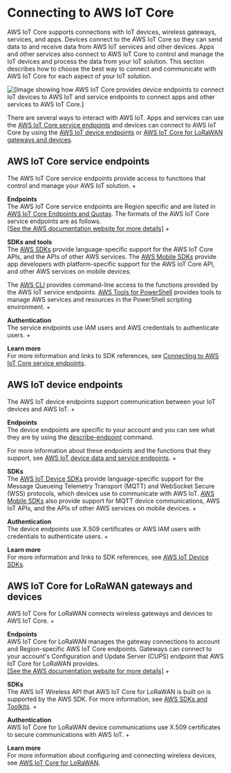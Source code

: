 # Connecting to AWS IoT Core<a name="connect-to-iot"></a>

 AWS IoT Core supports connections with IoT devices, wireless gateways, services, and apps\. Devices connect to the AWS IoT Core so they can send data to and receive data from AWS IoT services and other devices\. Apps and other services also connect to AWS IoT Core to control and manage the IoT devices and process the data from your IoT solution\. This section describes how to choose the best way to connect and communicate with AWS IoT Core for each aspect of your IoT solution\.

![\[Image showing how AWS IoT Core provides device endpoints to connect IoT devices to AWS IoT and service endpoints to connect apps and other services to AWS IoT Core.\]](http://docs.aws.amazon.com/iot/latest/developerguide/images/iot-endpoints.png)

There are several ways to interact with AWS IoT\. Apps and services can use the [AWS IoT Core service endpoints](#iot-service-endpoint-intro) and devices can connect to AWS IoT Core by using the [AWS IoT device endpoints](#iot-device-endpoint-intro) or [AWS IoT Core for LoRaWAN gateways and devices](#iot-lorawan-endpoint-intro)\.

## AWS IoT Core service endpoints<a name="iot-service-endpoint-intro"></a>

The AWS IoT Core service endpoints provide access to functions that control and manage your AWS IoT solution\.
+ 

**Endpoints**  
The AWS IoT Core service endpoints are Region specific and are listed in [AWS IoT Core Endpoints and Quotas](https://docs.aws.amazon.com/general/latest/gr/iot-core.html)\. The formats of the AWS IoT Core service endpoints are as follows\.    
[\[See the AWS documentation website for more details\]](http://docs.aws.amazon.com/iot/latest/developerguide/connect-to-iot.html)
+ 

**SDKs and tools**  
The [AWS SDKs](https://aws.amazon.com/tools/#SDKs) provide language\-specific support for the AWS IoT Core APIs, and the APIs of other AWS services\. The [AWS Mobile SDKs](https://aws.amazon.com/tools/#Mobile_SDKs) provide app developers with platform\-specific support for the AWS IoT Core API, and other AWS services on mobile devices\. 

  The [AWS CLI](https://aws.amazon.com/cli/) provides command\-line access to the functions provided by the AWS IoT service endpoints\. [AWS Tools for PowerShell](https://aws.amazon.com/powershell/) provides tools to manage AWS services and resources in the PowerShell scripting environment\.
+ 

**Authentication**  
The service endpoints use IAM users and AWS credentials to authenticate users\.
+ 

**Learn more**  
For more information and links to SDK references, see [Connecting to AWS IoT Core service endpoints](iot-connect-service.md)\.

## AWS IoT device endpoints<a name="iot-device-endpoint-intro"></a>

The AWS IoT device endpoints support communication between your IoT devices and AWS IoT\.
+ 

**Endpoints**  
The device endpoints are specific to your account and you can see what they are by using the [describe\-endpoint](https://awscli.amazonaws.com/v2/documentation/api/latest/reference/iot/describe-endpoint.html) command\.

  For more information about these endpoints and the functions that they support, see [AWS IoT device data and service endpoints](iot-connect-devices.md#iot-connect-device-endpoints)\.
+ 

**SDKs**  
The [AWS IoT Device SDKs](iot-connect-devices.md#iot-connect-device-sdks) provide language\-specific support for the Message Queueing Telemetry Transport \(MQTT\) and WebSocket Secure \(WSS\) protocols, which devices use to communicate with AWS IoT\. [AWS Mobile SDKs](iot-connect-service.md#iot-connect-mobile-sdks) also provide support for MQTT device communications, AWS IoT APIs, and the APIs of other AWS services on mobile devices\.
+ 

**Authentication**  
The device endpoints use X\.509 certificates or AWS IAM users with credentials to authenticate users\.
+ 

**Learn more**  
For more information and links to SDK references, see [AWS IoT Device SDKs](iot-connect-devices.md#iot-connect-device-sdks)\.

## AWS IoT Core for LoRaWAN gateways and devices<a name="iot-lorawan-endpoint-intro"></a>

AWS IoT Core for LoRaWAN connects wireless gateways and devices to AWS IoT Core\.
+ 

**Endpoints**  
AWS IoT Core for LoRaWAN manages the gateway connections to account and Region\-specific AWS IoT Core endpoints\. Gateways can connect to your account's Configuration and Update Server \(CUPS\) endpoint that AWS IoT Core for LoRaWAN provides\.    
[\[See the AWS documentation website for more details\]](http://docs.aws.amazon.com/iot/latest/developerguide/connect-to-iot.html)
+ 

**SDKs**  
The AWS IoT Wireless API that AWS IoT Core for LoRaWAN is built on is supported by the AWS SDK\. For more information, see [AWS SDKs and Toolkits](https://aws.amazon.com/getting-started/tools-sdks/)\.
+ 

**Authentication**  
AWS IoT Core for LoRaWAN device communications use X\.509 certificates to secure communications with AWS IoT\.
+ 

**Learn more**  
For more information about configuring and connecting wireless devices, see [AWS IoT Core for LoRaWAN](connect-iot-lorawan.md)\.